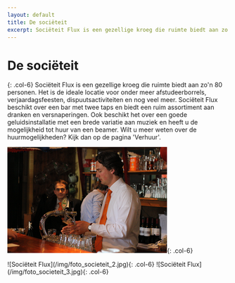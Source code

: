 ```yaml
---
layout: default
title: De sociëteit
excerpt: Sociëteit Flux is een gezellige kroeg die ruimte biedt aan zo'n 80 personen. Het is de ideale locatie voor onder meer afstudeerborrels, verjaardagsfeesten, dispuutsactiviteiten en nog veel meer.
---
```


# De sociëteit

<div class="row">
{: .col-6}
Sociëteit Flux is een gezellige kroeg die ruimte biedt aan zo'n 80 personen.
Het is de ideale locatie voor onder meer afstudeerborrels, verjaardagsfeesten, dispuutsactiviteiten en nog veel meer.
Sociëteit Flux beschikt over een bar met twee taps en biedt een ruim assortiment aan dranken en versnaperingen.
Ook beschikt het over een goede geluidsinstallatie met een brede variatie aan muziek en heeft u de mogelijkheid tot huur van een beamer.
Wilt u meer weten over de huurmogelijkheden? Kijk dan op de pagina 'Verhuur'.

![Sociëteit Flux](/img/foto_societeit_1.png){: .col-6}
</div>

<div class="row">
![Sociëteit Flux](/img/foto_societeit_2.jpg){: .col-6}
![Sociëteit Flux](/img/foto_societeit_3.jpg){: .col-6}
</div>
